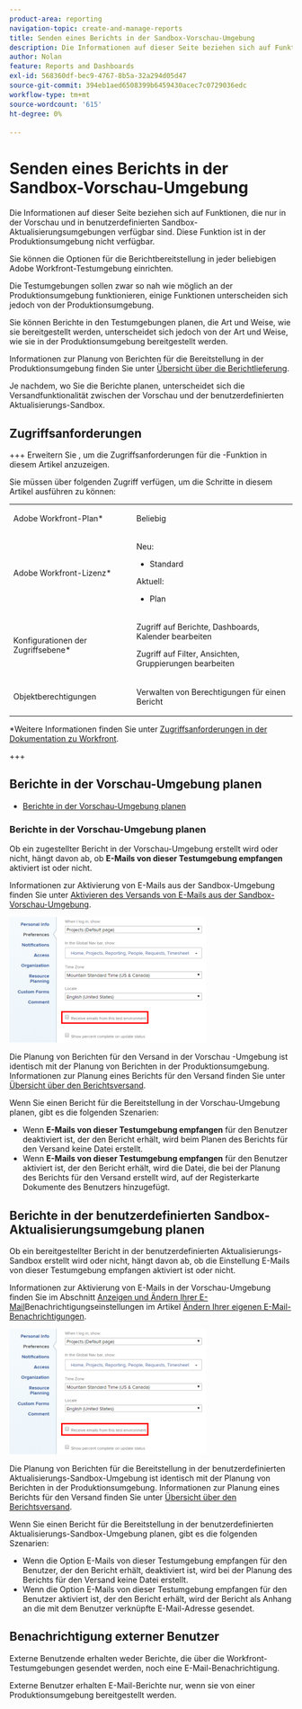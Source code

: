 ```yaml
---
product-area: reporting
navigation-topic: create-and-manage-reports
title: Senden eines Berichts in der Sandbox-Vorschau-Umgebung
description: Die Informationen auf dieser Seite beziehen sich auf Funktionen, die nur in der Vorschau und in benutzerdefinierten Sandbox-Aktualisierungsumgebungen verfügbar sind. Diese Funktion ist in der Produktionsumgebung nicht verfügbar.
author: Nolan
feature: Reports and Dashboards
exl-id: 568360df-bec9-4767-8b5a-32a294d05d47
source-git-commit: 394eb1aed6508399b6459430acec7c0729036edc
workflow-type: tm+mt
source-wordcount: '615'
ht-degree: 0%

---
```


# Senden eines Berichts in der Sandbox-Vorschau-Umgebung

<!-- Audited: 11/2024 -->

Die Informationen auf dieser Seite beziehen sich auf Funktionen, die nur in der Vorschau und in benutzerdefinierten Sandbox-Aktualisierungsumgebungen verfügbar sind. Diese Funktion ist in der Produktionsumgebung nicht verfügbar.

Sie können die Optionen für die Berichtbereitstellung in jeder beliebigen Adobe Workfront-Testumgebung einrichten.

<!--
<p data-mc-conditions="QuicksilverOrClassic.Draft mode">For information about the Workfront test environments, see the "Workfront Testing Environments" section. (NOTE:&nbsp;drafted - link this section)</p>
-->

Die Testumgebungen sollen zwar so nah wie möglich an der Produktionsumgebung funktionieren, einige Funktionen unterscheiden sich jedoch von der Produktionsumgebung.

Sie können Berichte in den Testumgebungen planen, die Art und Weise, wie sie bereitgestellt werden, unterscheidet sich jedoch von der Art und Weise, wie sie in der Produktionsumgebung bereitgestellt werden.

Informationen zur Planung von Berichten für die Bereitstellung in der Produktionsumgebung finden Sie unter [Übersicht über die Berichtlieferung](../../../reports-and-dashboards/reports/creating-and-managing-reports/set-up-report-deliveries.md).

Je nachdem, wo Sie die Berichte planen, unterscheidet sich die Versandfunktionalität zwischen der Vorschau und der benutzerdefinierten Aktualisierungs-Sandbox.

## Zugriffsanforderungen

+++ Erweitern Sie , um die Zugriffsanforderungen für die -Funktion in diesem Artikel anzuzeigen.

Sie müssen über folgenden Zugriff verfügen, um die Schritte in diesem Artikel ausführen zu können:

<table style="table-layout:auto"> 
 <col> 
 <col> 
 <tbody> 
  <tr> 
   <td role="rowheader">Adobe Workfront-Plan*</td> 
   <td> <p>Beliebig</p> </td> 
  </tr> 
  <tr> 
   <td role="rowheader">Adobe Workfront-Lizenz*</td> 
      <td> 
      <p>Neu:</p>
         <ul>
         <li><p>Standard</p></li>
         </ul>
      <p>Aktuell:</p>
         <ul>
         <li><p>Plan</p></li>
         </ul>
   </td>
  </tr> 
  <tr> 
   <td role="rowheader">Konfigurationen der Zugriffsebene*</td> 
   <td> <p>Zugriff auf Berichte, Dashboards, Kalender bearbeiten</p> <p>Zugriff auf Filter, Ansichten, Gruppierungen bearbeiten</p></td> 
  </tr> 
  <tr> 
   <td role="rowheader">Objektberechtigungen</td> 
   <td> <p>Verwalten von Berechtigungen für einen Bericht</p></td> 
  </tr> 
 </tbody> 
</table>

*Weitere Informationen finden Sie unter [Zugriffsanforderungen in der Dokumentation zu Workfront](/help/quicksilver/administration-and-setup/add-users/access-levels-and-object-permissions/access-level-requirements-in-documentation.md).

+++

## Berichte in der Vorschau-Umgebung planen

* [Berichte in der Vorschau-Umgebung planen](#schedule-reports-in-the-preview-environment)

### Berichte in der Vorschau-Umgebung planen

Ob ein zugestellter Bericht in der Vorschau-Umgebung erstellt wird oder nicht, hängt davon ab, ob **E-Mails von dieser Testumgebung empfangen** aktiviert ist oder nicht.

Informationen zur Aktivierung von E-Mails aus der Sandbox-Umgebung finden Sie unter [Aktivieren des Versands von E-Mails aus der Sandbox-Vorschau-Umgebung](../../../workfront-basics/using-notifications/enable-delivery-emails-from-preview-sandbox-environment.md).

![](assets/receive-emails-from-sandbox-setting-edit-350x223.png)

Die Planung von Berichten für den Versand in der Vorschau -Umgebung ist identisch mit der Planung von Berichten in der Produktionsumgebung. Informationen zur Planung eines Berichts für den Versand finden Sie unter [Übersicht über den Berichtsversand](../../../reports-and-dashboards/reports/creating-and-managing-reports/set-up-report-deliveries.md).

Wenn Sie einen Bericht für die Bereitstellung in der Vorschau-Umgebung planen, gibt es die folgenden Szenarien:

* Wenn **E-Mails von dieser Testumgebung empfangen** für den Benutzer deaktiviert ist, der den Bericht erhält, wird beim Planen des Berichts für den Versand keine Datei erstellt.
* Wenn **E-Mails von dieser Testumgebung empfangen** für den Benutzer aktiviert ist, der den Bericht erhält, wird die Datei, die bei der Planung des Berichts für den Versand erstellt wird, auf der Registerkarte Dokumente des Benutzers hinzugefügt.

## Berichte in der benutzerdefinierten Sandbox-Aktualisierungsumgebung planen

Ob ein bereitgestellter Bericht in der benutzerdefinierten Aktualisierungs-Sandbox erstellt wird oder nicht, hängt davon ab, ob die Einstellung E-Mails von dieser Testumgebung empfangen aktiviert ist oder nicht.

Informationen zur Aktivierung von E-Mails in der Vorschau-Umgebung finden Sie im Abschnitt [Anzeigen und Ändern Ihrer E-Mail](../../../workfront-basics/using-notifications/activate-or-deactivate-your-own-event-notifications.md#view)Benachrichtigungseinstellungen im Artikel [Ändern Ihrer eigenen E-Mail-Benachrichtigungen](../../../workfront-basics/using-notifications/activate-or-deactivate-your-own-event-notifications.md).

![](assets/receive-emails-from-sandbox-setting-edit-350x223.png)

Die Planung von Berichten für die Bereitstellung in der benutzerdefinierten Aktualisierungs-Sandbox-Umgebung ist identisch mit der Planung von Berichten in der Produktionsumgebung. Informationen zur Planung eines Berichts für den Versand finden Sie unter [Übersicht über den Berichtsversand](../../../reports-and-dashboards/reports/creating-and-managing-reports/set-up-report-deliveries.md).

Wenn Sie einen Bericht für die Bereitstellung in der benutzerdefinierten Aktualisierungs-Sandbox-Umgebung planen, gibt es die folgenden Szenarien:

* Wenn die Option E-Mails von dieser Testumgebung empfangen für den Benutzer, der den Bericht erhält, deaktiviert ist, wird bei der Planung des Berichts für den Versand keine Datei erstellt.
* Wenn die Option E-Mails von dieser Testumgebung empfangen für den Benutzer aktiviert ist, der den Bericht erhält, wird der Bericht als Anhang an die mit dem Benutzer verknüpfte E-Mail-Adresse gesendet.

## Benachrichtigung externer Benutzer

Externe Benutzende erhalten weder Berichte, die über die Workfront-Testumgebungen gesendet werden, noch eine E-Mail-Benachrichtigung.

Externe Benutzer erhalten E-Mail-Berichte nur, wenn sie von einer Produktionsumgebung bereitgestellt werden.
